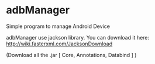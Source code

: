 adbManager
==========

Simple program to manage Android Device


adbManager use jackson library.
You can download it here:
http://wiki.fasterxml.com/JacksonDownload

(Download all the .jar [ Core, Annotations, Databind ] )
